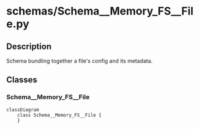 # schemas/Schema__Memory_FS__File.py


## Description
Schema bundling together a file's config and its metadata.
## Classes
### Schema__Memory_FS__File

```mermaid
classDiagram
    class Schema__Memory_FS__File {
    }
```
